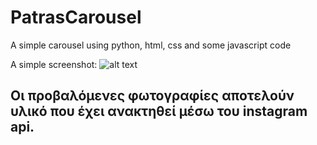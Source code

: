 # PatrasCarousel
A simple carousel using python, html, css and some javascript code


A simple screenshot:
![alt text](https://github.com/paggel/PatrasCarousel/blob/master/Screenshot.png "Logo Title Text 1")


## Οι προβαλόμενες φωτογραφίες αποτελούν υλικό που έχει ανακτηθεί μέσω του instagram api.
